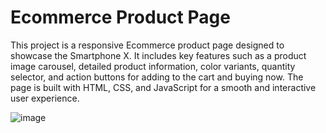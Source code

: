 # Ecommerce Product Page

This project is a responsive Ecommerce product page designed to showcase the Smartphone X. It includes key features such as a product image carousel, detailed product information, color variants, quantity selector, and action buttons for adding to the cart and buying now. The page is built with HTML, CSS, and JavaScript for a smooth and interactive user experience.

![image](https://github.com/user-attachments/assets/b85e35b2-e064-48c8-9271-47ff48af3c7d)
